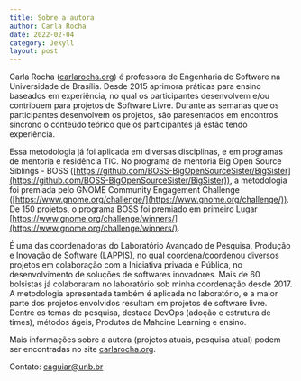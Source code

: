 ```yaml
---
title: Sobre a autora
author: Carla Rocha
date: 2022-02-04
category: Jekyll
layout: post
---
```


Carla Rocha ([carlarocha.org](https://carlarocha.org)) é professora de Engenharia de Software na Universidade de Brasília. Desde 2015 aprimora práticas para ensino baseados em experiência, no qual os participantes desenvolvem e/ou contribuem para projetos de Software Livre. Durante as semanas que os participantes desenvolvem os projetos, são paresentados em encontros síncrono o conteúdo teórico que os participantes já estão tendo experiência.

Essa metodologia já foi aplicada em diversas disciplinas, e em programas de mentoria e residência TIC. No programa de mentoria Big Open Source Siblings - BOSS ([https://github.com/BOSS-BigOpenSourceSister/BigSister](https://github.com/BOSS-BigOpenSourceSister/BigSister)), a metodologia foi premiada pelo GNOME Community Engagement Challenge ([https://www.gnome.org/challenge/](https://www.gnome.org/challenge/)). De 150 projetos, o programa BOSS foi premiado em primeiro Lugar [https://www.gnome.org/challenge/winners/](https://www.gnome.org/challenge/winners/).

É uma das coordenadoras do Laboratório Avançado de Pesquisa, Produção e Inovação de Software (LAPPIS), no qual coordena/coordenou diversos projetos em colaboração com a Iniciativa privada e Pública, no desenvolvimento de soluções de softwares inovadores. Mais de 60 bolsistas já colaboraram no laboratório sob minha coordenação desde 2017. A metodologia apresentada também é aplicada no laboratório, e a maior parte dos projetos envolvidos resultam em projetos de software livre. Dentre os temas de pesquisa, destaca DevOps (adoção  e estrutura de times), métodos ágeis, Produtos de Mahcine Learning e ensino. 

Mais informações sobre a autora (projetos atuais, pesquisa atual) podem ser encontradas no site [carlarocha.org](https://carlarocha.org).

Contato: [caguiar@unb.br](caguiar@unb.br)